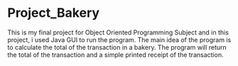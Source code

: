 # Project_Bakery
This is my final project for Object Oriented Programming Subject and in this project, i used Java GUI to run the program.
The main idea of the program is to calculate the total of the transaction in a bakery. The program will return the total of the transaction and a simple printed receipt of the transaction.
